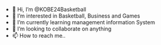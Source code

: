- 👋 Hi, I’m @KOBE24Basketball
- 👀 I’m interested in Basketball, Business and Games 
- 🌱 I’m currently learning management information System 
- 💞️ I’m looking to collaborate on anything 
- 📫 How to reach me.. 

<!---
KOBE24Basketball/KOBE24Basketball is a ✨ special ✨ repository because its `README.md` (this file) appears on your GitHub profile.
You can click the Preview link to take a look at your changes.
--->
